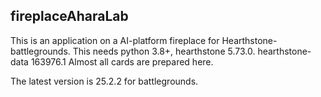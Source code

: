 ## fireplaceAharaLab

This is an application on a AI-platform fireplace for Hearthstone-battlegrounds.
This needs python 3.8+, hearthstone 5.73.0. hearthstone-data 163976.1 Almost all cards are prepared here.

The latest version is 25.2.2 for battlegrounds.

